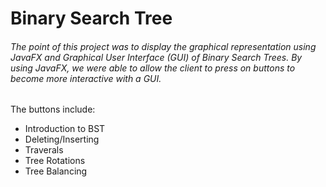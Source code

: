 # Binary Search Tree 
###### The point of this project was to display the graphical representation using JavaFX and Graphical User Interface (GUI) of Binary Search Trees. By using JavaFX, we were able to allow the client to press on buttons to become more interactive with a GUI. 

The buttons include:
* Introduction to BST
* Deleting/Inserting
* Traverals
* Tree Rotations
* Tree Balancing
